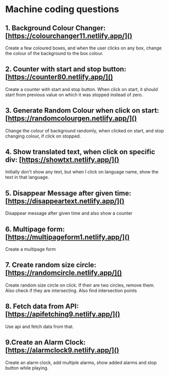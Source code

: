 # Machine coding questions

## 1. Background Colour Changer: [https://colourchanger11.netlify.app/]()

Create a few coloured boxes, and when the user clicks on any box, change the colour of the background to the box colour.

## 2. Counter with start and stop button: [https://counter80.netlify.app/]()

Create a counter with start and stop button. When click on start, it should start from previous value on which it was stopped instead of zero.

## 3. Generate Random Colour when click on start: [https://randomcolourgen.netlify.app/]()

Change the colour of background randomly, when clicked on start, and stop changing colour, if click on stopped.

## 4. Show translated text, when click on specific div: [https://showtxt.netlify.app/]()

Initially don't show any text, but when I click on language name, show the text in that language.

## 5. Disappear Message after given time: [https://disappeartext.netlify.app/]()

Disappear message after given time and also show a counter

## 6. Multipage form: [https://multipageform1.netlify.app/]()

Create a multipage form

## 7. Create random size circle: [https://randomcircle.netlify.app/]()

Create random size circle on click. If their are two circles, remove them. Also check if they are intersecting. Also find intersection points

## 8. Fetch data from API: [https://apifetching9.netlify.app/]()

Use api and fetch data from that.

## 9.Create an Alarm Clock: [https://alarmclock9.netlify.app/]()

Create an alarm clock, add multiple alarms, show added alarms and stop button while playing.
